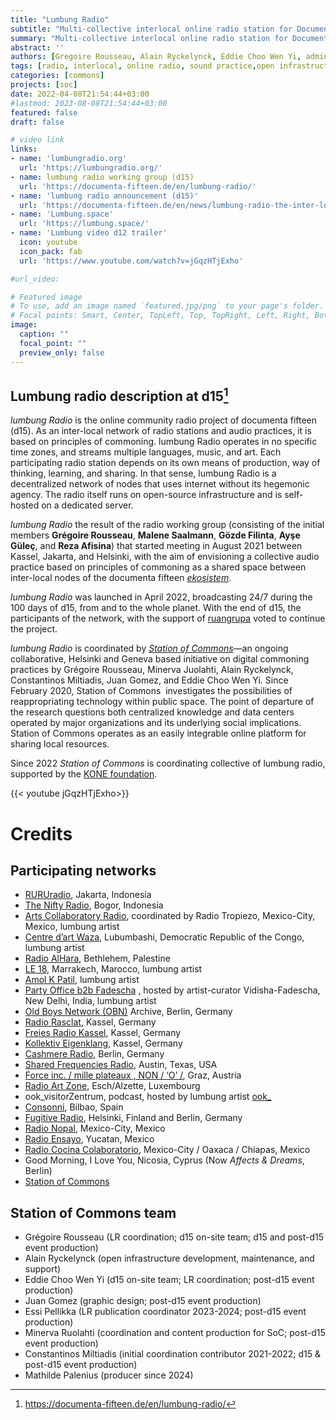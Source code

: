 ```yaml
---
title: "Lumbung Radio"
subtitle: "Multi-collective interlocal online radio station for Documenta fifteen, live since April 2022"
summary: "Multi-collective interlocal online radio station for Documenta fifteen, live since April 2022."
abstract: ''
authors: [Gregoire Rousseau, Alain Ryckelynck, Eddie Choo Wen Yi, admin, Juan Gomez,  Minerva Ruolahti, Essi Pellikka, Mathilde Palenius]
tags: [radio, interlocal, online radio, sound practice,open infrastructure,documenta 15,working group, collective, collaboration]
categories: [commons]
projects: [soc]
date: 2022-04-08T21:54:44+03:00
#lastmod: 2023-08-08T21:54:44+03:00
featured: false
draft: false

# video link 
links: 
- name: 'lumbungradio.org'
  url: 'https://lumbungradio.org/'
- name: lumbung radio working group (d15)
  url: 'https://documenta-fifteen.de/en/lumbung-radio/'
- name: 'lumbung radio announcement (d15)'
  url: 'https://documenta-fifteen.de/en/news/lumbung-radio-the-inter-local-radio-network-is-streaming-24-7-during-documenta-fifteen/'
- name: 'Lumbung.space'
  url: 'https://lumbung.space/'
- name: 'Lumbung video d12 trailer'
  icon: youtube
  icon_pack: fab
  url: 'https://www.youtube.com/watch?v=jGqzHTjExho'

#url_video: 

# Featured image
# To use, add an image named `featured.jpg/png` to your page's folder.
# Focal points: Smart, Center, TopLeft, Top, TopRight, Left, Right, BottomLeft, Bottom, BottomRight.
image:
  caption: ""
  focal_point: ""
  preview_only: false
---
```



[^d15d]: https://documenta-fifteen.de/en/lumbung-radio/
## Lumbung radio description at d15[^d15d]
_lumbung Radio_ is the online community radio project of documenta fifteen (d15). As an inter-local network of radio stations and audio practices, it is based on principles of commoning. lumbung Radio operates in no specific time zones, and streams multiple languages, music, and art. Each participating radio station depends on its own means of production, way of thinking, learning, and sharing. In that sense, lumbung Radio is a decentralized network of nodes that uses internet without its hegemonic agency. The radio itself runs on open-source infrastructure and is self-hosted on a dedicated server. 

*lumbung Radio* the result of the radio working group (consisting of the initial members **Grégoire Rousseau**, **Malene Saalmann**, **Gözde Filinta**, **Ayşe Güleç**, and **Reza Afisina**) that started meeting in August 2021 between Kassel, Jakarta, and Helsinki, with the aim of envisioning a collective audio practice based on principles of commoning as a shared space between inter-local nodes of the documenta fifteen [_ekosistem_](https://documenta-fifteen.de/en/glossary/?entry=ekosistem).

*lumbung Radio* was launched in April 2022, broadcasting 24/7 during the 100 days of d15, from and to the whole planet. With the end of d15, the participants of the network, with the support of [ruangrupa](https://ruangrupa.id/en/) voted to continue the project. 

*lumbung Radio* is coordinated by _[Station of Commons](https://stationofcommons.org/)_—an ongoing collaborative, Helsinki and Geneva based initiative on digital commoning practices by Grégoire Rousseau, Minerva Juolahti, Alain Ryckelynck, Constantinos Miltiadis, Juan Gomez, and Eddie Choo Wen Yi. Since February 2020, Station of Commons  investigates the possibilities of reappropriating technology within public space. The point of departure of the research questions both centralized knowledge and data centers operated by major organizations and its underlying social implications. Station of Commons operates as an easily integrable online platform for sharing local resources.

Since 2022 *Station of Commons* is coordinating collective of lumbung radio, supported by the [KONE foundation](https://koneensaatio.fi/en/). 

{{< youtube jGqzHTjExho>}}
<br>

# Credits 
## Participating networks

- [RURUradio](https://rururadio.org/), Jakarta, Indonesia
- [The Nifty Radio](https://thenifty.radio/), Bogor, Indonesia
- [Arts Collaboratory Radio](https://radiotropiezo.org/), coordinated by Radio Tropiezo, Mexico-City, Mexico, lumbung artist
- [Centre d’art Waza](http://wazaradio.org), Lubumbashi, Democratic Republic of the Congo, lumbung artist
- [Radio AlHara](https://www.radioalhara.net), Bethlehem, Palestine
- [LE 18](https://documenta-fifteen.de/en/lumbung-members-artists/le-18/), Marrakech, Marocco, lumbung artist
- [Amol K Patil](https://documenta-fifteen.de/en/lumbung-members-artists/amol-k-patil/), lumbung artist
- [Party Office b2b Fadescha](https://documenta-fifteen.de/en/lumbung-members-artists/party-office-b2b-fadescha/) , hosted by artist-curator Vidisha-Fadescha, New Delhi, India, lumbung artist
- [Old Boys Network (OBN)](https://obn.org/obn/faq/fs_faq.html) Archive, Berlin, Germany
- [Radio Rasclat](https://radio-rasclat.com/), Kassel, Germany
- [Freies Radio Kassel](https://www.freies-radio-kassel.de/startseite.html), Kassel, Germany
- [Kollektiv Eigenklang](https://kollektiv-eigenklang.com/), Kassel, Germany
- [Cashmere Radio](https://cashmereradio.com/), Berlin, Germany
- [Shared Frequencies Radio](https://sharedfrequencies.live/), Austin, Texas, USA
- [Force inc. / mille plateaux , NON / ‘O’ /](https://force-inc.org/en/c/music/mille-plateaux), Graz, Austria
- [Radio Art Zone](https://radioart.zone/), Esch/Alzette, Luxembourg
- ook_visitorZentrum, podcast, hosted by lumbung artist [ook_](https://documenta-fifteen.de/en/lumbung-members-artists/ook_/)
- [Consonni](https://www.consonni.org/), Bilbao, Spain
- [Fugitive Radio](https://fugitive-radio.net/), Helsinki, Finland and Berlin, Germany
- [Radio Nopal](https://radionopal.com/), Mexico-City, Mexico
- [Radio Ensayo](https://radioensayo.com), Yucatan, Mexico
- [Radio Cocina Colaboratorio](http://www.colaboratorykitchen.com), Mexico-City / Oaxaca / Chiapas, Mexico
- Good Morning, I Love You, Nicosia, Cyprus  (Now *Affects & Dreams*, Berlin)
- [Station of Commons](https://stationofcommons.org/) 

## Station of Commons team 
- Grégoire Rousseau (LR coordination; d15 on-site team; d15 and post-d15 event production)
- Alain Ryckelynck (open infrastructure development, maintenance, and support)
- Eddie Choo Wen Yi (d15 on-site team; LR coordination; post-d15 event production)
- Juan Gomez (graphic design; post-d15 event production)
- Essi Pellikka (LR publication coordinator 2023-2024; post-d15 event production)
- Minerva Ruolahti (coordination and content production for SoC; post-d15 event production)
- Constantinos Miltiadis (initial coordination contributor 2021-2022; d15 & post-d15 event production)
- Mathilde Palenius (producer since 2024) 
